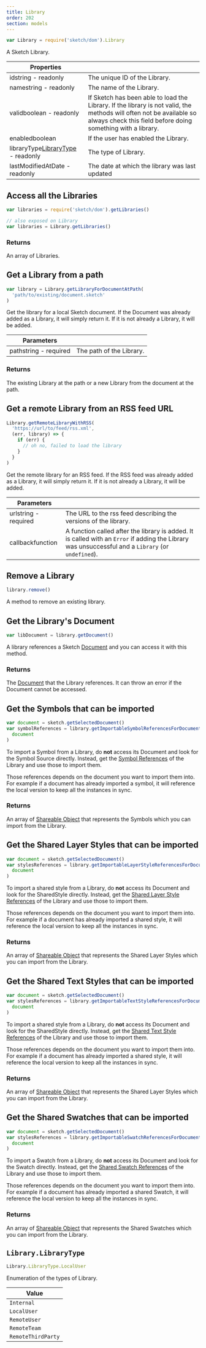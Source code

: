 ```yaml
---
title: Library
order: 202
section: models
---
```


```javascript
var Library = require('sketch/dom').Library
```

A Sketch Library.

| Properties |  |
| --- | --- |
| id<span class="arg-type">string - readonly</span> | The unique ID of the Library. |
| name<span class="arg-type">string - readonly</span> | The name of the Library. |
| valid<span class="arg-type">boolean - readonly</span> | If Sketch has been able to load the Library. If the library is not valid, the methods will often not be available so always check this field before doing something with a library. |
| enabled<span class="arg-type">boolean</span> | If the user has enabled the Library. |
| libraryType<span class="arg-type">[LibraryType](#librarylibrarytype) - readonly</span> | The type of Library. |
| lastModifiedAt<span class="arg-type">Date - readonly</span> | The date at which the library was last updated |

## Access all the Libraries

```javascript
var libraries = require('sketch/dom').getLibraries()

// also exposed on Library
var libraries = Library.getLibraries()
```

### Returns

An array of Libraries.

## Get a Library from a path

```javascript
var library = Library.getLibraryForDocumentAtPath(
  'path/to/existing/document.sketch'
)
```

Get the library for a local Sketch document. If the Document was already added as a Library, it will simply return it. If it is not already a Library, it will be added.

| Parameters |  |
| --- | --- |
| path<span class="arg-type">string - required</span> | The path of the Library. |

### Returns

The existing Library at the path or a new Library from the document at the path.

## Get a remote Library from an RSS feed URL

```javascript
Library.getRemoteLibraryWithRSS(
  'https://url/to/feed/rss.xml',
  (err, library) => {
    if (err) {
      // oh no, failed to load the library
    }
  }
)
```

Get the remote library for an RSS feed. If the RSS feed was already added as a Library, it will simply return it. If it is not already a Library, it will be added.

| Parameters |  |
| --- | --- |
| url<span class="arg-type">string - required</span> | The URL to the rss feed describing the versions of the library. |
| callback<span class="arg-type">function</span> | A function called after the library is added. It is called with an `Error` if adding the Library was unsuccessful and a `Library` (or `undefined`). |

## Remove a Library

```javascript
library.remove()
```

A method to remove an existing library.

## Get the Library's Document

```javascript
var libDocument = library.getDocument()
```

A library references a Sketch [Document](#document) and you can access it with this method.

### Returns

The [Document](#document) that the Library references. It can throw an error if the Document cannot be accessed.

## Get the Symbols that can be imported

```javascript
var document = sketch.getSelectedDocument()
var symbolReferences = library.getImportableSymbolReferencesForDocument(
  document
)
```

To import a Symbol from a Library, do **not** access its Document and look for the Symbol Source directly. Instead, get the [Symbol References](#importable-object) of the Library and use those to import them.

Those references depends on the document you want to import them into. For example if a document has already imported a symbol, it will reference the local version to keep all the instances in sync.

### Returns

An array of [Shareable Object](#importable-object) that represents the Symbols which you can import from the Library.

## Get the Shared Layer Styles that can be imported

```javascript
var document = sketch.getSelectedDocument()
var stylesReferences = library.getImportableLayerStyleReferencesForDocument(
  document
)
```

To import a shared style from a Library, do **not** access its Document and look for the SharedStyle directly. Instead, get the [Shared Layer Style References](#importable-object) of the Library and use those to import them.

Those references depends on the document you want to import them into. For example if a document has already imported a shared style, it will reference the local version to keep all the instances in sync.

### Returns

An array of [Shareable Object](#importable-object) that represents the Shared Layer Styles which you can import from the Library.

## Get the Shared Text Styles that can be imported

```javascript
var document = sketch.getSelectedDocument()
var stylesReferences = library.getImportableTextStyleReferencesForDocument(
  document
)
```

To import a shared style from a Library, do **not** access its Document and look for the SharedStyle directly. Instead, get the [Shared Text Style References](#importable-object) of the Library and use those to import them.

Those references depends on the document you want to import them into. For example if a document has already imported a shared style, it will reference the local version to keep all the instances in sync.

### Returns

An array of [Shareable Object](#importable-object) that represents the Shared Layer Styles which you can import from the Library.

## Get the Shared Swatches that can be imported

```javascript
var document = sketch.getSelectedDocument()
var stylesReferences = library.getImportableSwatchReferencesForDocument(
  document
)
```

To import a Swatch from a Library, do **not** access its Document and look for the Swatch directly. Instead, get the [Shared Swatch References](#importable-object) of the Library and use those to import them.

Those references depends on the document you want to import them into. For example if a document has already imported a shared Swatch, it will reference the local version to keep all the instances in sync.

### Returns

An array of [Shareable Object](#importable-object) that represents the Shared Swatches which you can import from the Library.

## `Library.LibraryType`

```javascript
Library.LibraryType.LocalUser
```

Enumeration of the types of Library.

| Value              |
| ------------------ |
| `Internal`         |
| `LocalUser`        |
| `RemoteUser`       |
| `RemoteTeam`       |
| `RemoteThirdParty` |
